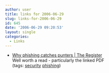 ```yaml
---
author: user
title: links for 2006-06-29
slug: links-for-2006-06-29
id: 645
date: '2006-06-29 09:20:53'
layout: single
categories:
  - Links
---
```


*   [Why phishing catches punters \| The Register](http://www.theregister.co.uk/2006/06/07/why_phishing_works/)  
    Well worth a read - particularly the linked PDF  
    (tags: [security](http://del.icio.us/superpat/security) [phishing](http://del.icio.us/superpat/phishing))  
